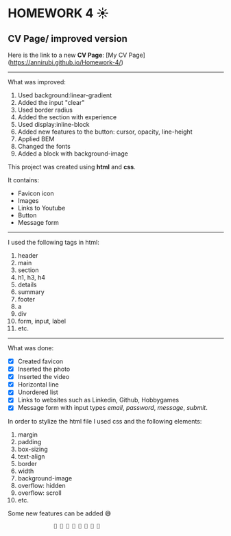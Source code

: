 # HOMEWORK 4 ☀
## CV Page/ improved version
Here is the link to a new **CV Page**:
[My CV Page] (https://annirubi.github.io/Homework-4/)

___
What was improved:
1. Used background:linear-gradient
2. Added the input "clear"
3. Used border radius
4. Added the section with experience
5. Used display:inline-block
6. Added new features to the button: cursor, opacity, line-height
7. Applied BEM 
8. Changed the fonts
9. Added a block with background-image



This project was created using **html** and **css**. 

It contains:

* Favicon icon
* Images
* Links to Youtube
* Button
* Message form

____

I used the following tags in html:

1. header
2. main
3. section
4. h1, h3, h4
5. details
6. summary
7. footer
8. a
9. div
10. form, input, label
11. etc.


____

What was done:

- [X] Created favicon
- [X] Inserted the photo
- [X] Inserted the video
- [X] Horizontal line
- [X] Unordered list
- [X] Links to websites such as Linkedin, Github, Hobbygames
- [X] Message form with input types *email*, *password*, *message*, *submit*.

In order to stylize the html file I used css and the following elements:
1. margin
2. padding
3. box-sizing
4. text-align
5. border
6. width
7. background-image
8. overflow: hidden
9. overflow: scroll
10. etc.

Some new features can be added :sweat_smile:

                   🌟 🌟 🌟 🌟 🌟 🌟 🌟 🌟

